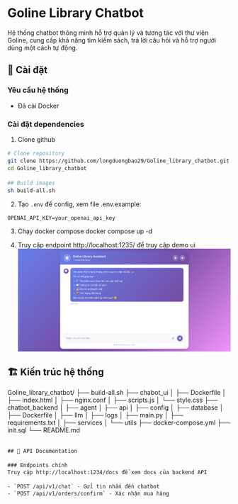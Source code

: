 # Goline Library Chatbot

Hệ thống chatbot thông minh hỗ trợ quản lý và tương tác với thư viện Goline, cung cấp khả năng tìm kiếm sách, trả lời câu hỏi và hỗ trợ người dùng một cách tự động.


## 🚀 Cài đặt

### Yêu cầu hệ thống

- Đã cài Docker

### Cài đặt dependencies
1. Clone github
```bash
# Clone repository
git clone https://github.com/longduongbao29/Goline_library_chatbot.git
cd Goline_library_chatbot

## Build images
sh build-all.sh


```
2. Tạo `.env` để config, xem file .env.example:
```env
OPENAI_API_KEY=your_openai_api_key
```
3. Chạy docker compose
docker compose up -d

4. Truy cập endpoint http://localhost:1235/ để truy cập demo ui
![alt text](image.png)

## 🏗️ Kiến trúc hệ thống

Goline_library_chatbot/
├── build-all.sh
├── chabot_ui
│   ├── Dockerfile
│   ├── index.html
│   ├── nginx.conf 
│   ├── scripts.js
│   └── style.css
├── chatbot_backend
│   ├── agent
│   ├── api
│   ├── config
│   ├── database
│   ├── Dockerfile
│   ├── llm
│   ├── logs
│   ├── main.py
│   ├── requirements.txt
│   ├── services
│   └── utils
├── docker-compose.yml
├── init.sql
└── README.md
```

## 🔧 API Documentation

### Endpoints chính
Truy cập http://localhost:1234/docs để xem docs của backend API

- `POST /api/v1/chat` - Gửi tin nhắn đến chatbot
- `POST /api/v1/orders/confirm` - Xác nhận mua hàng
